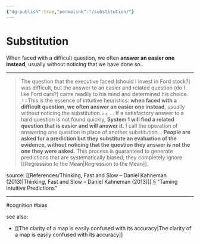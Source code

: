 ```yaml
---
{"dg-publish":true,"permalink":"/substitution/"}
---
```



# Substitution

When faced with a difficult question, we often **answer an easier one instead**, usually without noticing that we have done so.

---

> The question that the executive faced (should I invest in Ford stock?) was difficult, but the answer to an easier and related question (do I like Ford cars?) came readily to his mind and determined his choice. ==This is the essence of intuitive heuristics: **when faced with a difficult question, we often answer an easier one instead**, usually without noticing the substitution.==
> …
> If a satisfactory answer to a hard question is not found quickly, **System 1 will find a related question that is easier and will answer it.** I call the operation of answering one question in place of another substitution... **People are asked for a prediction but they substitute an evaluation of the evidence, without noticing that the question they answer is not the one they were asked.** This process is guaranteed to generate predictions that are systematically biased; they completely ignore [[Regression to the Mean\|Regression to the Mean]]. 

source: [[References/Thinking, Fast and Slow – Daniel Kahneman (2013)\|Thinking, Fast and Slow – Daniel Kahneman (2013)]] § “Taming Intuitive Predictions”

---
#cognition #bias 

see also:
- [[The clarity of a map is easily confused with its accuracy\|The clarity of a map is easily confused with its accuracy]]
